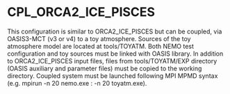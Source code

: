#  CPL_ORCA2_ICE_PISCES

This configuration is similar to ORCA2_ICE_PISCES but can be coupled, via OASIS3-MCT (v3 or v4) to a toy atmosphere. Sources of the toy atmosphere model are located at tools/TOYATM. Both NEMO test configuration and toy sources must be linked with OASIS library. In addition to ORCA2_ICE_PISCES input files, files from tools/TOYATM/EXP directory (OASIS auxiliary and parameter files) must be copied to the working directory. Coupled system must be launched following MPI MPMD syntax (e.g. mpirun -n 20 nemo.exe : -n 20 toyatm.exe).


